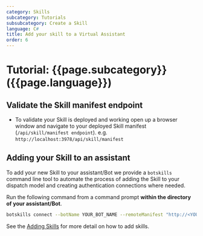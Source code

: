 ```yaml
---
category: Skills
subcategory: Tutorials
subsubcategory: Create a Skill
language: C#
title: Add your skill to a Virtual Assistant
order: 6
---
```


# Tutorial: {{page.subcategory}} ({{page.language}})

## Validate the Skill manifest endpoint

- To validate your Skill is deployed and working open up a browser window and navigate to your deployed Skill manifest (`/api/skill/manifest endpoint`). e.g.  `http://localhost:3978/api/skill/manifest`

## Adding your Skill to an assistant

To add your new Skill to your assistant/Bot we provide a `botskills` command line tool to automate the process of adding the Skill to your dispatch model and creating authentication connections where needed. 

Run the following command from a command prompt **within the directory of your assistant/Bot**. 

```bash
botskills connect --botName YOUR_BOT_NAME --remoteManifest "http://<YOUR_SKILL_MANIFEST>.azurewebsites.net/api/skill/manifest" --luisFolder "<YOUR-SKILL_PATH>/Deployment/Resources/LU/en/" --cs
```

See the [Adding Skills]({{site.baseurl}}/howto/skills/addingskills) for more detail on how to add skills.